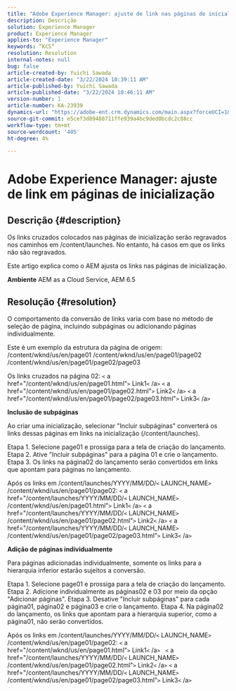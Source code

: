 ```yaml
---
title: "Adobe Experience Manager: ajuste de link nas páginas de inicialização"
description: Descrição
solution: Experience Manager
product: Experience Manager
applies-to: "Experience Manager"
keywords: “KCS”
resolution: Resolution
internal-notes: null
bug: false
article-created-by: Yuichi Sawada
article-created-date: "3/22/2024 10:39:11 AM"
article-published-by: Yuichi Sawada
article-published-date: "3/22/2024 10:46:11 AM"
version-number: 1
article-number: KA-23939
dynamics-url: "https://adobe-ent.crm.dynamics.com/main.aspx?forceUCI=1&pagetype=entityrecord&etn=knowledgearticle&id=aa8bd966-38e8-ee11-904c-6045bd04ed02"
source-git-commit: e5cef3d89488711ffe939a4bc9ded0bcdc2c88cc
workflow-type: tm+mt
source-wordcount: '405'
ht-degree: 4%

---
```


# Adobe Experience Manager: ajuste de link em páginas de inicialização

## Descrição {#description}


Os links cruzados colocados nas páginas de inicialização serão regravados nos caminhos em /content/launches. No entanto, há casos em que os links não são regravados.

Este artigo explica como o AEM ajusta os links nas páginas de inicialização.

<b>Ambiente</b>
AEM as a Cloud Service, AEM 6.5


## Resolução {#resolution}


O comportamento da conversão de links varia com base no método de seleção de página, incluindo subpáginas ou adicionando páginas individualmente.

Este é um exemplo da estrutura da página de origem: /content/wknd/us/en/page01 /content/wknd/us/en/page01/page02 /content/wknd/us/en/page01/page02/page03

Os links cruzados na página 02:
`<` a href=&quot;/content/wknd/us/en/page01.html&quot;`>` Link1`<` /a`>`
`<` a href=&quot;/content/wknd/us/en/page01/page02.html&quot;`>` Link2`<` /a`>`
`<` a href=&quot;/content/wknd/us/en/page01/page02/page03.html&quot;`>` Link3`<` /a`>`

<b>Inclusão de subpáginas</b>

Ao criar uma inicialização, selecionar &quot;Incluir subpáginas&quot; converterá os links dessas páginas em links na inicialização (/content/launches).

Etapa 1. Selecione page01 e prossiga para a tela de criação do lançamento.
Etapa 2. Ative &quot;Incluir subpáginas&quot; para a página 01 e crie o lançamento.
Etapa 3. Os links na página02 do lançamento serão convertidos em links que apontam para páginas no lançamento.

Após os links em /content/launches/YYYY/MM/DD/`<` LAUNCH_NAME`>` /content/wknd/us/en/page01/page02:
`<` a href=&quot;/content/launches/YYYY/MM/DD/`<` LAUNCH_NAME`>` /content/wknd/us/en/page01.html&quot;`>` Link1`<` /a`>`
`<` a href=&quot;/content/launches/YYYY/MM/DD/`<` LAUNCH_NAME`>` /content/wknd/us/en/page01/page02.html&quot;`>` Link2`<` /a`>`
`<` a href=&quot;/content/launches/YYYY/MM/DD/`<` LAUNCH_NAME`>` /content/wknd/us/en/page01/page02/page03.html&quot;`>` Link3`<` /a`>`

<b>Adição de páginas individualmente</b>

Para páginas adicionadas individualmente, somente os links para a hierarquia inferior estarão sujeitos a conversão.

Etapa 1. Selecione page01 e prossiga para a tela de criação do lançamento.
Etapa 2. Adicione individualmente as páginas02 e 03 por meio da opção &quot;Adicionar páginas&quot;.
Etapa 3. Desative &quot;Incluir subpáginas&quot; para cada página01, página02 e página03 e crie o lançamento.
Etapa 4. Na página02 do lançamento, os links que apontam para a hierarquia superior, como a página01, não serão convertidos.

Após os links em /content/launches/YYYY/MM/DD/`<` LAUNCH_NAME`>` /content/wknd/us/en/page01/page02:
`<` a href=&quot;/content/wknd/us/en/page01.html&quot;`>` Link1`<` /a`>`  
`<` a href=&quot;/content/launches/YYYY/MM/DD/`<` LAUNCH_NAME`>` /content/wknd/us/en/page01/page02.html&quot;`>` Link2`<` /a`>`
`<` a href=&quot;/content/launches/YYYY/MM/DD/`<` LAUNCH_NAME`>` /content/wknd/us/en/page01/page02/page03.html&quot;`>` Link3`<` /a`>`


